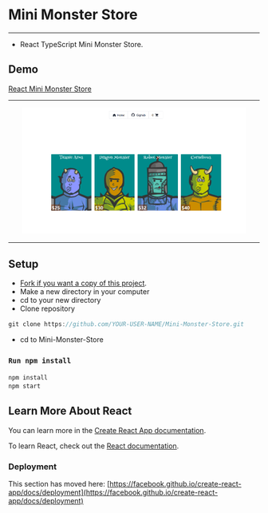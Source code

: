 # Mini Monster Store

---

- React TypeScript Mini Monster Store.

## Demo

[React Mini Monster Store](https://denisse-ab.github.io/mini-monster-pages/)

---

<p align="center">
  <img src="public\monster-pages.png" width="450" alt="screenshot">
</p>

---

## Setup

- [Fork if you want a copy of this project](https://docs.github.com/en/get-started/quickstart/fork-a-repo).
- Make a new directory in your computer
- cd to your new directory
- Clone repository

```javascript
git clone https://github.com/YOUR-USER-NAME/Mini-Monster-Store.git
```
- cd to Mini-Monster-Store

### `Run npm install`

```javascript
npm install
npm start
```

## Learn More About React

You can learn more in the [Create React App documentation](https://facebook.github.io/create-react-app/docs/getting-started).

To learn React, check out the [React documentation](https://reactjs.org/).


### Deployment

This section has moved here: [https://facebook.github.io/create-react-app/docs/deployment](https://facebook.github.io/create-react-app/docs/deployment)

<!-- August 1, 2020 -->
